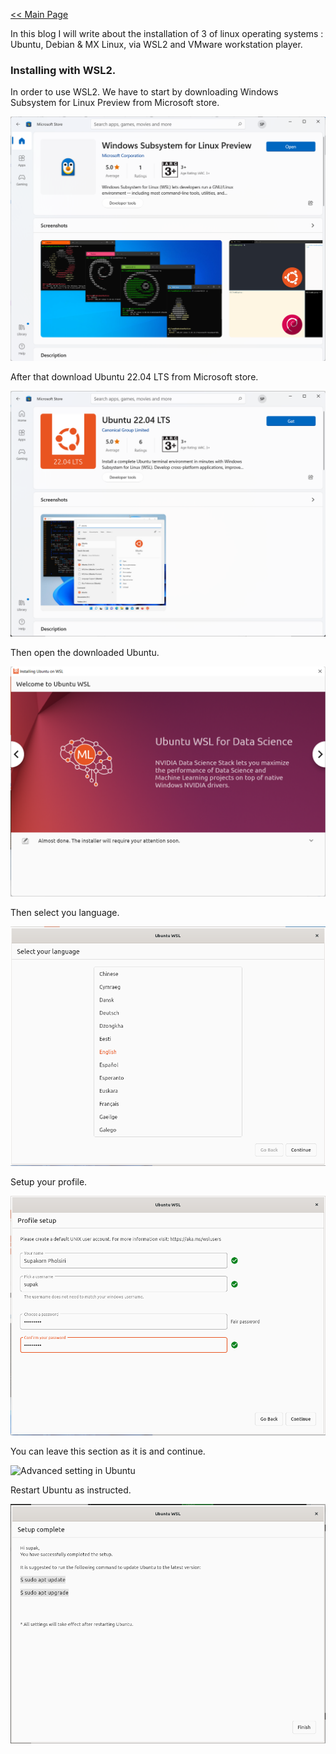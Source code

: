 [<< Main Page](https://supakornpholsiri.github.io/)

In this blog I will write about the installation of 3 of linux operating systems : Ubuntu, Debian & MX Linux, via WSL2 and VMware workstation player.

### Installing with WSL2. ###
In order to use WSL2. We have to start by downloading Windows Subsystem for Linux Preview from Microsoft store.

![Windows Subsystem for Linux Preview](/assets/images/WSLPreview.png)

After that download Ubuntu 22.04 LTS from Microsoft store.

![Ubuntu 22.04 LTS](/assets/images/Ubuntu.png)

Then open the downloaded Ubuntu.

![Installing Ubuntu](/assets/images/Installing_Ubuntu.png)

Then select you language.

![Language Selecting in Ubuntu](/assets/images/LangSelectUbuntu.png)

Setup your profile.

![Setting up Profile in Ubuntu](/assets/images/SetupProfileUbuntu.png)

You can leave this section as it is and continue.

![Advanced setting in Ubuntu](/assets/images/AdvancedSetuptingUbuntu.png)

Restart Ubuntu as instructed.

![Ubuntu setup completed](/assets/images/SetupCompleteUbuntu.png)
